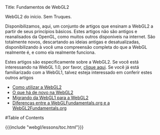 Title: Fundamentos de WebGL2

WebGL2 do início. Sem Truques.

Disponibilizamos, aqui, um conjunto de artigos que ensinam a WebGL2 a partir de seus princípios básicos.
Estes artigos não são antigos e reanalisados da OpenGL, como muitos outros disponíveis na internet.
São totalmente novos, descartando as ideias antigas e desatualizadas, disponibilizando à você uma compreensão completa do que a WebGL realmente é, e como ela realmente funciona.

Estes artigos são especificamente sobre a WebGL2.
Se você está interessando na WebGL 1.0, por favor, [clique aqui](http://webglfundamentals.org).
Se você já está familiarizado com a WebGL1, talvez esteja interessado em conferir estes outros artigos

<ul>
<li><a href="/webgl/lessons/webgl-getting-webgl2.html">Como utilizar a WebGL2</a></li>
<li><a href="/webgl/lessons/webgl2-whats-new.html">O que há de novo na WebGL2</a></li>
<li><a href="/webgl/lessons/webgl1-to-webgl2.html">Migrando da WebGL1 para a WebGL2</a></li>
<li><a href="/webgl/lessons/webgl1-to-webgl2-fundamentals.html">Diferenças entre a WebGLFundamentals.org e a WebGL2Fundamentals.org</a></li>
</ul>

#Table of Contents

{{{include "webgl/lessons/toc.html"}}}


<!--

{{{table_of_contents}}}

-->



